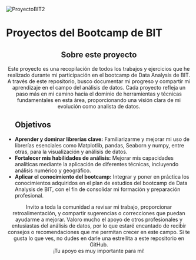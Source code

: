 
![ProyectoBIT2](https://github.com/user-attachments/assets/21feaa04-f09c-4745-bfc1-3e2cf735137c)

<h1><bold></bold>Proyectos del Bootcamp de BIT</bold></h1>

<div style="text-align: center;">
  <h2><bold></bold>Sobre este proyecto</bold></h2>
<p>Este proyecto es una recopilación de todos los trabajos y ejercicios que he realizado durante mi participación en el bootcamp de Data Analysis de BIT. 
  A través de este repositorio, busco documentar mi progreso y compartir mi aprendizaje en el campo del análisis de datos.
  Cada proyecto refleja un paso más en mi camino hacia el dominio de herramientas y técnicas fundamentales en esta área, proporcionando una visión clara de mi evolución como analista de datos.</p>

</div>

<div>
<ul>
  <h2>Objetivos</h2>
  <li><strong>Aprender y dominar librerías clave:</strong> Familiarizarme y mejorar mi uso de librerías esenciales como Matplotlib, pandas, Seaborn y numpy, entre otras, para la visualización y análisis de datos.</li>
  <li><strong>Fortalecer mis habilidades de análisis:</strong> Mejorar mis capacidades analíticas mediante la aplicación de diferentes técnicas, incluyendo análisis numérico y geográfico.</li>
  <li><strong>Aplicar el conocimiento del bootcamp:</strong> Integrar y poner en práctica los conocimientos adquiridos en el plan de estudios del bootcamp de Data Analysis de BIT, con el fin de consolidar mi formación y preparación profesional.</li>
</ul>
</div>

<div style="text-align: center;">
<p>Invito a toda la comunidad a revisar mi trabajo, proporcionar retroalimentación, y compartir sugerencias o correcciones que puedan ayudarme a mejorar. 
  Valoro mucho el apoyo de otros profesionales y entusiastas del análisis de datos, por lo que estaré encantado de recibir consejos o recomendaciones que me permitan crecer en este campo. Si te gusta lo que ves, no dudes en darle una estrellita a este repositorio en GitHub. <br>¡Tu apoyo es muy importante para mí!</p>
</div>
